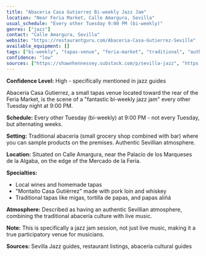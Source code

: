 ```yaml
---
title: "Abaceria Casa Gutierrez Bi-weekly Jazz Jam"
location: "Near Feria Market, Calle Amargura, Sevilla"
usual_schedule: "Every other Tuesday 9:00 PM (bi-weekly)"
genres: ["jazz"]
contact: "Calle Amargura, Sevilla"
website: "https://restaurantguru.com/Abaceria-Casa-Gutierrez-Seville"
available_equipment: []
tags: ["bi-weekly", "tapas-venue", "feria-market", "traditional", "authentic"]
confidence: "low"
sources: ["https://shawnhennessey.substack.com/p/sevilla-jazz", "https://gastroranking.es/r/abaceria-casa-gutierrez_288524/", "https://restaurantguru.com/Abaceria-Casa-Gutierrez-Seville", "https://welovetapas.com/2015/07/01/sevilla-abacerias/"]
---
```


**Confidence Level:** High - specifically mentioned in jazz guides

Abaceria Casa Gutierrez, a small tapas venue located toward the rear of the Feria Market, is the scene of a "fantastic bi-weekly jazz jam" every other Tuesday night at 9:00 PM.

**Schedule:** Every other Tuesday (bi-weekly) at 9:00 PM - not every Tuesday, but alternating weeks.

**Setting:** Traditional abacería (small grocery shop combined with bar) where you can sample products on the premises. Authentic Sevillian atmosphere.

**Location:** Situated on Calle Amargura, near the Palacio de los Marqueses de la Algaba, on the edge of the Mercado de la Feria.

**Specialties:**
- Local wines and homemade tapas
- "Montaito Casa Gutiérrez" made with pork loin and whiskey
- Traditional tapas like migas, tortilla de papas, and papas aliñá

**Atmosphere:** Described as having an authentic Sevillian atmosphere, combining the traditional abacería culture with live music.

**Note:** This is specifically a jazz jam session, not just live music, making it a true participatory venue for musicians.

**Sources:** Sevilla Jazz guides, restaurant listings, abacería cultural guides